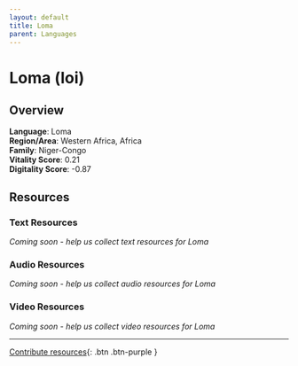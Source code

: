 ```yaml
---
layout: default
title: Loma
parent: Languages
---
```


# Loma (loi)

## Overview

**Language**: Loma  
**Region/Area**: Western Africa, Africa  
**Family**: Niger-Congo  
**Vitality Score**: 0.21  
**Digitality Score**: -0.87  

## Resources

### Text Resources
*Coming soon - help us collect text resources for Loma*

### Audio Resources
*Coming soon - help us collect audio resources for Loma*

### Video Resources
*Coming soon - help us collect video resources for Loma*

---

[Contribute resources](https://fairtrain.github.io/){: .btn .btn-purple }
